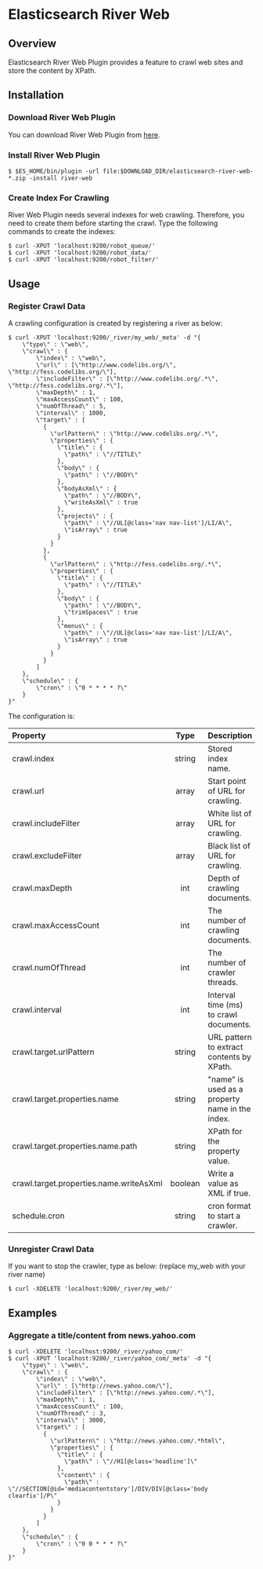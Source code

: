 Elasticsearch River Web
=======================

## Overview

Elasticsearch River Web Plugin provides a feature to crawl web sites and store the content by XPath.

## Installation

### Download River Web Plugin


You can download River Web Plugin from [here](http://maven.codelibs.org/org/codelibs/elasticsearch-river-web/).

### Install River Web Plugin

    $ $ES_HOME/bin/plugin -url file:$DOWNLOAD_DIR/elasticsearch-river-web-*.zip -install river-web

### Create Index For Crawling

River Web Plugin needs several indexes for web crawling.
Therefore, you need to create them before starting the crawl.
Type the following commands to create the indexes:

    $ curl -XPUT 'localhost:9200/robot_queue/'
    $ curl -XPUT 'localhost:9200/robot_data/'
    $ curl -XPUT 'localhost:9200/robot_filter/'

## Usage

### Register Crawl Data

A crawling configuration is created by registering a river as below:

    $ curl -XPUT 'localhost:9200/_river/my_web/_meta' -d "{
        \"type\" : \"web\",
        \"crawl\" : {
            \"index\" : \"web\",
            \"url\" : [\"http://www.codelibs.org/\", \"http://fess.codelibs.org/\"],
            \"includeFilter\" : [\"http://www.codelibs.org/.*\", \"http://fess.codelibs.org/.*\"],
            \"maxDepth\" : 1,
            \"maxAccessCount\" : 100,
            \"numOfThread\" : 5,
            \"interval\" : 1000,
            \"target\" : [
              {
                \"urlPattern\" : \"http://www.codelibs.org/.*\",
                \"properties\" : {
                  \"title\" : {
                    \"path\" : \"//TITLE\"
                  },
                  \"body\" : {
                    \"path\" : \"//BODY\"
                  },
                  \"bodyAsXml\" : {
                    \"path\" : \"//BODY\",
                    \"writeAsXml\" : true
                  },
                  \"projects\" : {
                    \"path\" : \"//UL[@class='nav nav-list']/LI/A\",
                    \"isArray\" : true
                  }
                }
              },
              {
                \"urlPattern\" : \"http://fess.codelibs.org/.*\",
                \"properties\" : {
                  \"title\" : {
                    \"path\" : \"//TITLE\"
                  },
                  \"body\" : {
                    \"path\" : \"//BODY\",
                    \"trimSpaces\" : true
                  },
                  \"menus\" : {
                    \"path\" : \"//UL[@class='nav nav-list']/LI/A\",
                    \"isArray\" : true
                  }
                }
              }
            ]
        },
        \"schedule\" : {
            \"cron\" : \"0 * * * * ?\"
        }
    }"

The configuration is:

| Property                                | Type    | Description                                     |
|:----------------------------------------|:-------:|:------------------------------------------------|
| crawl.index                             | string  | Stored index name.                              |
| crawl.url                               | array   | Start point of URL for crawling.                |
| crawl.includeFilter                     | array   | White list of URL for crawling.                 |
| crawl.excludeFilter                     | array   | Black list of URL for crawling.                 |
| crawl.maxDepth                          | int     | Depth of crawling documents.                    |
| crawl.maxAccessCount                    | int     | The number of crawling documents.               |
| crawl.numOfThread                       | int     | The number of crawler threads.                  |
| crawl.interval                          | int     | Interval time (ms) to crawl documents.          |
| crawl.target.urlPattern                 | string  | URL pattern to extract contents by XPath.       |
| crawl.target.properties.name            | string  | "name" is used as a property name in the index. |
| crawl.target.properties.name.path       | string  | XPath for the property value.                   |
| crawl.target.properties.name.writeAsXml | boolean | Write a value as XML if true.                   |
| schedule.cron                           | string  | cron format to start a crawler.                 |


### Unregister Crawl Data

If you want to stop the crawler, type as below: (replace my\_web with your river name)

    $ curl -XDELETE 'localhost:9200/_river/my_web/'

## Examples

### Aggregate a title/content from news.yahoo.com

    $ curl -XDELETE 'localhost:9200/_river/yahoo_com/'
    $ curl -XPUT 'localhost:9200/_river/yahoo_com/_meta' -d "{
        \"type\" : \"web\",
        \"crawl\" : {
            \"index\" : \"web\",
            \"url\" : [\"http://news.yahoo.com/\"],
            \"includeFilter\" : [\"http://news.yahoo.com/.*\"],
            \"maxDepth\" : 1,
            \"maxAccessCount\" : 100,
            \"numOfThread\" : 3,
            \"interval\" : 3000,
            \"target\" : [
              {
                \"urlPattern\" : \"http://news.yahoo.com/.*html\",
                \"properties\" : {
                  \"title\" : {
                    \"path\" : \"//H1[@class='headline']\"
                  },
                  \"content\" : {
                    \"path\" : \"//SECTION[@id='mediacontentstory']/DIV/DIV[@class='body clearfix']/P\"
                  }
                }
              }
            ]
        },
        \"schedule\" : {
            \"cron\" : \"0 0 * * * ?\"
        }
    }"


